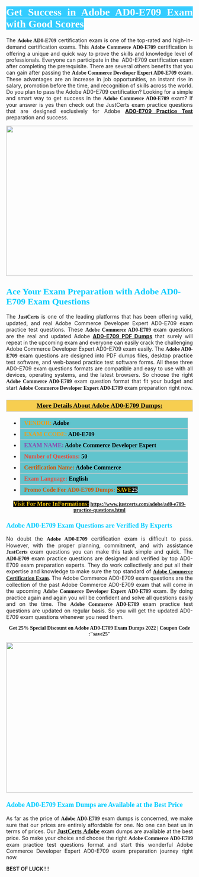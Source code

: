 <h1 style="text-align: justify;"><span style="color:#ffffff;"><span style="font-family:Georgia,serif;"><strong><span style="background-color:#33ccff;">Get Success in Adobe AD0-E709 Exam with Good Scores</span></strong></span></span></h1>

<p style="text-align: justify;">The <strong><span style="font-family:Georgia,serif;">Adobe AD0-E709</span></strong> certification exam is one of the top-rated and high-in-demand certification exams. This <span style="font-family:Georgia,serif;"><strong>Adobe Commerce AD0-E709</strong></span> certification is offering a unique and quick way to prove the skills and knowledge level of professionals. Everyone can participate in the  AD0-E709 certification exam after completing the prerequisite. There are several others benefits that you can gain after passing the <span style="font-family:Georgia,serif;"><strong>Adobe Commerce Developer Expert AD0-E709</strong></span> exam. These advantages are an increase in job opportunities, an instant rise in salary, promotion before the time, and recognition of skills across the world. Do you plan to pass the Adobe AD0-E709 certification? Looking for a simple and smart way to get success in the <span style="font-family:Georgia,serif;"><strong>Adobe Commerce AD0-E709</strong></span> exam? If your answer is yes then check out the JustCerts exam practice questions that are designed exclusively for Adobe <strong><a href="https://www.justcerts.com/adobe/ad0-e709-practice-questions.html">AD0-E709 Practice Test</a></strong> preparation and success.</p>

<p style="text-align: center;"><a href="https://www.justcerts.com/adobe/ad0-e709-practice-questions.html"><img alt="" src="https://i.imgur.com/JNYhfyb.jpg" style="width: 720px; height: 405px;" /></a></p>

<h2 style="margin-right:0in; margin-left:0in"><span style="color:#00ccff;"><span style="font-family:Georgia,serif;"><strong><span style="font-size:18pt">Ace Your Exam Preparation with Adobe AD0-E709 Exam Questions </span></strong></span></span></h2>

<p style="text-align: justify;">The <span style="font-size:14px;"><span style="font-family:Georgia,serif;"><strong>JustCerts</strong></span></span> is one of the leading platforms that has been offering valid, updated, and real Adobe Commerce Developer Expert AD0-E709 exam practice test questions. These <span style="font-family:Georgia,serif;"><strong>Adobe Commerce AD0-E709</strong></span> exam questions are the real and updated Adobe <strong><a href="https://www.justcerts.com/adobe/ad0-e709-practice-questions.html">AD0-E709 PDF Dumps</a></strong> that surely will repeat in the upcoming exam and everyone can easily crack the challenging Adobe Commerce Developer Expert AD0-E709 exam easily. The <span style="font-family:Georgia,serif;"><strong>Adobe AD0-E709</strong></span> exam questions are designed into PDF dumps files, desktop practice test software, and web-based practice test software forms. All these three AD0-E709 exam questions formats are compatible and easy to use with all devices, operating systems, and the latest browsers. So choose the right <span style="font-family:Georgia,serif;"><strong>Adobe Commerce AD0-E709</strong></span> exam question format that fit your budget and start <span style="font-family:Georgia,serif;"><strong>Adobe Commerce Developer Expert AD0-E709</strong></span> exam preparation right now.</p>

<h3 style="background: #f7ce50; border: 1px solid rgb(204, 204, 204); padding: 5px 10px; text-align: center;"><span style="font-family:Georgia,serif;"><u><u><span style="color:#000000;"><span style="font-size:11pt"><span style="line-height:normal"><b><span style="font-size:13.0pt"><span cambria="">More Details About Adobe AD0-E709 Dumps:</span></span></b></span></span></span></u></u></span></h3>

<ul>
	<li style="margin:0cm 10pt">
	<div style="background:#61c4cd; border: 1px solid rgb(204, 204, 204); padding: 5px 10px; text-align: justify;"><span style="font-family:Georgia,serif;"><span style="font-size:11pt"><span style="line-height:normal"><b><span style="font-size:12.0pt"><span new="" roman="" times=""><span style="color:#f39c12;">VENDOR:</span> <span style="color:#000000;">Adobe</span></span></span></b></span></span></span></div>
	</li>
	<li style="margin:0cm 10pt">
	<div style="background: #61c4cd; border: 1px solid rgb(204, 204, 204); padding: 5px 10px; text-align: justify;"><span style="font-family:Georgia,serif;"><span style="font-size:11pt"><span style="line-height:normal"><b><span style="font-size:12.0pt"><span new="" roman="" times=""><span style="color:#f39c12;">EXAM CCODE:</span> <span style="color:#000000;">AD0-E709</span></span></span></b></span></span></span></div>
	</li>
	<li style="margin:0cm 10pt">
	<div style="background: #61c4cd; border: 1px solid rgb(204, 204, 204); padding: 5px 10px; text-align: justify;"><span style="font-family:Georgia,serif;"><span style="font-size:11pt"><span style="line-height:normal"><b><span style="font-size:12.0pt"><span new="" roman="" times=""><span style="color:#8e44ad;">EXAM NAME:</span> <span style="color:#000000;">Adobe Commerce Developer Expert</span></span></span></b></span></span></span></div>
	</li>
	<li style="margin:0cm 10pt">
	<div style="background: #61c4cd; border: 1px solid rgb(204, 204, 204); padding: 5px 10px;"><span style="font-family:Georgia,serif;"><span style="font-size:11pt"><span style="line-height:normal"><b><span style="font-size:12.0pt"><span new="" roman="" times=""><span style="color:#e74c3c;">Number of Questions:</span><span style="color:#000000;"><span style="color:#f1c40f;"> </span>50</span></span></span></b></span></span></span></div>
	</li>
	<li style="margin:0cm 10pt">
	<div style="background: #61c4cd; border: 1px solid rgb(204, 204, 204); padding: 5px 10px; text-align: justify;"><span style="font-family:Georgia,serif;"><span style="font-size:11pt"><span style="line-height:normal"><b><span style="font-size:12.0pt"><span new="" roman="" times=""><span style="color:#d35400;">Certification Name:</span><span style="color:#000000;"> Adobe Commerce</span></span></span></b></span></span></span></div>
	</li>
	<li style="margin:0cm 10pt">
	<div style="background: #61c4cd; border: 1px solid rgb(204, 204, 204); padding: 5px 10px; text-align: justify;"><span style="font-family:Georgia,serif;"><span style="font-size:11pt"><span style="line-height:normal"><b><span style="font-size:12.0pt"><span new="" roman="" times=""><span style="color:#e74c3c;">Exam Language:</span> <span style="color:#000000;">English</span></span></span></b></span></span></span></div>
	</li>
	<li style="margin:0cm 10pt">
	<div style="background: #61c4cd; border: 1px solid rgb(204, 204, 204); padding: 5px 10px;"><span style="font-family:Georgia,serif;"><span style="font-size:11pt"><span style="line-height:normal"><b><span style="font-size:12.0pt"><span new="" roman="" times=""><span style="color:#d35400;">Promo Code For AD0-E709 Dumps:</span><span style="color:#f1c40f;"> <span style="background-color:#000000;">SAVE</span></span><span style="color:#ffffff;"><span style="background-color:#000000;">25</span></span></span></span></b></span></span></span></div>
	</li>
</ul>

<p style="text-align: center;"><span style="font-family:Georgia,serif;"><strong><span style="font-size:16px;"><span style="color:#f1c40f;"><span style="background-color:#000000;">Visit For More InFormations:</span></span></span> <a href="https://www.justcerts.com/adobe/ad0-e709-practice-questions.html">https://www.justcerts.com/adobe/ad0-e709-practice-questions.html</a></strong></span></p>

<h3 style="margin-right:0in; margin-left:0in"><span style="color:#00ccff;"><span style="font-family:Georgia,serif;"><strong><span style="font-size:13.5pt">Adobe AD0-E709 Exam Questions are Verified By Experts </span></strong></span></span></h3>

<p style="text-align: justify;">No doubt the <span style="font-family:Georgia,serif;"><strong>Adobe AD0-E709</strong></span> certification exam is difficult to pass. However, with the proper planning, commitment, and with assistance <span style="font-family:Georgia,serif;"><span style="font-size:14px;"><strong>JustCerts</strong></span></span> exam questions you can make this task simple and quick. The <span style="font-family:Georgia,serif;"><strong> AD0-E709</strong></span> exam practice questions are designed and verified by top AD0-E709 exam preparation experts. They do work collectively and put all their expertise and knowledge to make sure the top standard of <a href="https://www.justcerts.com/adobe/adobe-commerce-certification-exams.html"><span style="font-family:Georgia,serif;"><strong>Adobe Commerce Certification Exam</strong></span></a>. The Adobe Commerce AD0-E709 exam questions are the collection of the past Adobe Commerce AD0-E709 exam that will come in the upcoming <span style="font-family:Georgia,serif;"><strong>Adobe Commerce Developer Expert AD0-E709</strong></span> exam. By doing practice again and again you will be confident and solve all questions easily and on the time. The <span style="font-family:Georgia,serif;"><strong>Adobe Commerce AD0-E709</strong></span> exam practice test questions are updated on regular basis. So you will get the updated AD0-E709 exam questions whenever you need them.</p>

<p style="text-align: center;"><span style="font-size:14px;"><span style="font-family:Georgia,serif;"><strong>Get 25% Special Discount on Adobe AD0-E709 Exam Dumps 2022 | Coupon Code :"save25"</strong></span></span></p>

<p style="text-align: center;"><a href="https://www.justcerts.com/adobe/ad0-e709-practice-questions.html"><img alt="" src="https://i.imgur.com/FssxWlc.jpg" style="width: 720px; height: 405px;" /></a></p>

<h3 style="margin-right:0in; margin-left:0in"><span style="color:#00ccff;"><span style="font-family:Georgia,serif;"><strong><span style="font-size:13.5pt">Adobe AD0-E709 Exam Dumps are Available at the Best Price </span></strong></span></span></h3>

<p style="text-align: justify;">As far as the price of <span style="font-family:Georgia,serif;"><strong>Adobe AD0-E709</strong></span> exam dumps is concerned, we make sure that our prices are entirely affordable for one. No one can beat us in terms of prices. Our <a href="https://www.justcerts.com/adobe-certification-exams.html"><span style="font-family:Georgia,serif;"><strong><span style="font-size:16px;">JustCerts Adobe</span></strong></span></a> exam dumps are available at the best price. So make your choice and choose the right <span style="font-family:Georgia,serif;"><strong>Adobe Commerce AD0-E709</strong></span> exam practice test questions format and start this wonderful Adobe Commerce Developer Expert AD0-E709 exam preparation journey right now. </p>

<p><span style="font-size:14px;"><strong>BEST OF LUCK</strong>!!!!</span></p>
